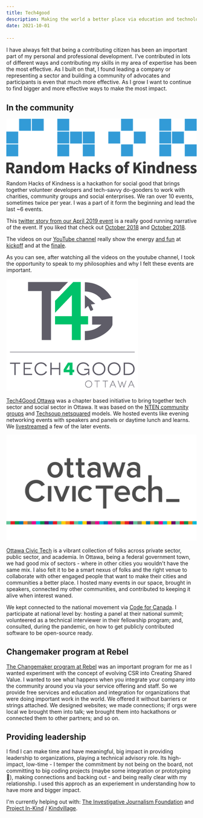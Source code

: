 ```yaml
---
title: Tech4good
description: Making the world a better place via education and technology
date: 2021-10-01

---
```


I have always felt that being a contributing citizen has been an important part of my personal and professional development. I've contributed in lots of different ways and contributing my skills in my area of expertise has been the most effective. As I built on that, I found leading a company or representing a sector and building a community of advocates and participants is even that much more effective. As I grow I want to continue to find bigger and more effective ways to make the most impact. 


## In the community

![rhok logo](rhok-logo.png)

Random Hacks of Kindness is a hackathon for social good that brings together volunteer developers and tech-savvy do-gooders to work with charities, community groups and social enterprises. We ran over 10 events, sometimes twice per year.  I was a part of it form the beginning and lead the last ~6 events. 

This [twitter story from our April 2019 event](https://twitter.com/i/events/1126167856587202560) is a really good running narrative of the event. If you liked that check out [October 2018](https://twitter.com/i/events/1051648458371682304) and [October 2018](https://twitter.com/i/events/919998663270678528).

The videos on our [YouTube channel](https://www.youtube.com/channel/UCx49ToWxWeGgAFok-jqkjQQ/videos) really show the energy [and fun](https://youtu.be/0hFfUELfGW0?t=2128) at [kickoff](https://youtu.be/wNuMyE6Pt1o?t=1533) and at the [finale](https://youtu.be/Ln9xLQk4XJw?t=2479). 

As you can see, after watching all the videos on the youtube channel, I took the opportunity to speak to my philosophies and why I felt these events are important. 

![t4g logo](t4g-logo.png)

[Tech4Good Ottawa](https://tech4goodottawa.ca/) was a chapter based initiative to bring together tech sector and social sector in Ottawa. It was based on the [NTEN community groups](https://my.nten.org/s/group/CollaborationGroup/00B1U00000C5ey8UAB) and [Techsoup netsquared](https://www.techsoup.ca/community/netsquared) models. We hosted events like evening networking events with speakers and panels or daytime lunch and learns.  We [livestreamed](https://www.facebook.com/watch/tech4goodott/) a few of the later events. 

![ottawa civic tech](ottawa-civic-tech-logo.png)

[Ottawa Civic Tech](https://ottawacivictech.ca/) is a vibrant collection of folks across private sector, public sector, and academia. In Ottawa, being a federal government town, we had good mix of sectors - where in other cities you wouldn't have the same mix. I also felt it to be a smart nexus of folks and the right venue to collaborate with other engaged people that want to make their cities and communities a better place. I hosted many events in our space, brought in speakers, connected my other communities, and contributed to keeping it alive when interest waned.  

We kept connected to the national movement via [Code for Canada](https://codefor.ca/). I participate at national level by: hosting a panel at their national summit; volunteered as a technical interviewer in their fellowship program; and, consulted, during the pandemic, on how to get publicly contributed software to be open-source ready. 

## Changemaker program at Rebel

[The Changemaker program at Rebel](https://www.rebel.com/programs/changemaker) was an important program for me as I wanted experiment with the concept of evolving CSR into Creating Shared Value.  I wanted to see what happens when you integrate your company into the community around you via your service offering and staff. So we provide free services and education and integration for organizations that were doing important work in the world.  We offered it without barriers or strings attached. We designed websites; we made connections; if orgs were local we brought them into talk; we brought them into hackathons or connected them to other partners; and so on. 

## Providing leadership

I find I can make time and have meaningful, big impact in providing leadership to organizations, playing a technical advisory role. Its high-impact, low-time -  I temper the commitment by not being on the board, not committing to big coding projects (maybe some integration or prototyping 💪), making connections and backing out - and being really clear with my relationship.  I used this approch as an experiement in understanding how to have more and bigger impact.  

I'm currently helping out with:  [The Investigative Journalism Foundation](http://theijf.org/) and [Project In-Kind](https://www.projectinkind.org/) / [Kindvillage](https://www.kindvillage.com/). 


